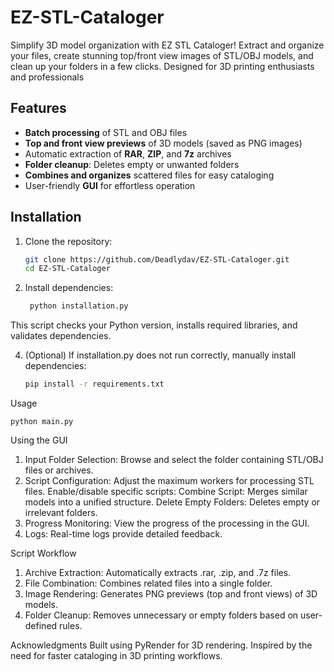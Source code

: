 # EZ-STL-Cataloger
Simplify 3D model organization with EZ STL Cataloger! Extract and organize your files, create stunning top/front view images of STL/OBJ models, and clean up your folders in a few clicks. Designed for 3D printing enthusiasts and professionals

## Features
- **Batch processing** of STL and OBJ files
- **Top and front view previews** of 3D models (saved as PNG images)
- Automatic extraction of **RAR**, **ZIP**, and **7z** archives
- **Folder cleanup**: Deletes empty or unwanted folders
- **Combines and organizes** scattered files for easy cataloging
- User-friendly **GUI** for effortless operation

## Installation

1. Clone the repository:
   ```bash
   git clone https://github.com/Deadlydav/EZ-STL-Cataloger.git
   cd EZ-STL-Cataloger
2. Install dependencies:
   ```bash
    python installation.py
  This script checks your Python version, installs required libraries, and validates dependencies.

 4. (Optional) If installation.py does not run correctly, manually install dependencies:
     ```bash
    pip install -r requirements.txt

Usage

    python main.py


  Using the GUI
  1. Input Folder Selection: Browse and select the folder containing STL/OBJ files or archives.
  2. Script Configuration:
      Adjust the maximum workers for processing STL files.
      Enable/disable specific scripts:
        Combine Script: Merges similar models into a unified structure.
        Delete Empty Folders: Deletes empty or irrelevant folders.
  3. Progress Monitoring: View the progress of the processing in the GUI.
  4. Logs: Real-time logs provide detailed feedback.

Script Workflow
  1. Archive Extraction: Automatically extracts .rar, .zip, and .7z files.
  2. File Combination: Combines related files into a single folder.
  3. Image Rendering: Generates PNG previews (top and front views) of 3D models.
  4. Folder Cleanup: Removes unnecessary or empty folders based on user-defined rules.

Acknowledgments
  Built using PyRender for 3D rendering.
  Inspired by the need for faster cataloging in 3D printing workflows.
